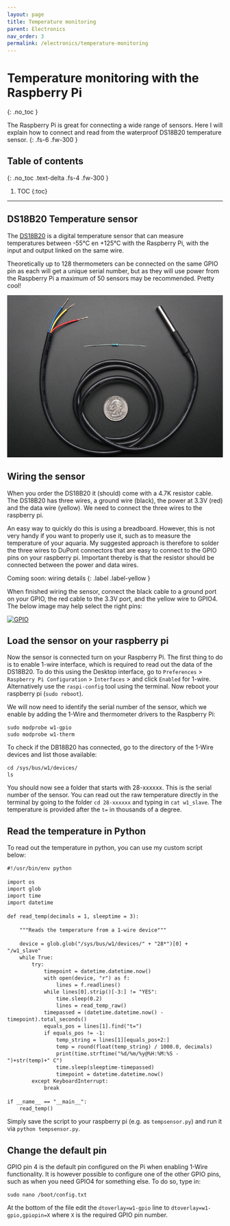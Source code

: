 ```yaml
---
layout: page
title: Temperature monitoring
parent: Electronics
nav_order: 3
permalink: /electronics/temperature-monitoring
---
```


# Temperature monitoring with the Raspberry Pi
{: .no_toc }

The Raspberry Pi is great for connecting a wide range of sensors. Here I will explain how to connect and read from the waterproof DS18B20 temperature sensor.
{: .fs-6 .fw-300 }

## Table of contents
{: .no_toc .text-delta .fs-4 .fw-300 }

1. TOC
{:toc}
---

## DS18B20 Temperature sensor
The [DS18B20](https://www.adafruit.com/product/381) is a digital temperature sensor that can measure temperatures between -55°C en +125°C with the Raspberry Pi, with the input and output linked on the same wire.

Theoretically up to 128 thermometers can be connected on the same GPIO pin as each will get a unique serial number, but as they will use power from the Raspberry Pi a maximum of 50 sensors may be recommended. Pretty cool!

[![DS18B20](/assets/images/DS18B20-sensor.jpg?style=centerimgmed)](/assets/images/DS18B20-sensor.jpg)

## Wiring the sensor
When you order the DS18B20 it (should) come with a 4.7K resistor cable. The DS18B20 has three wires, a ground wire (black), the power at 3.3V (red) and the data wire (yellow). We need to connect the three wires to the raspberry pi.

An easy way to quickly do this is using a breadboard. However, this is not very handy if you want to properly use it, such as to measure the temperature of your aquaria. My suggested approach is therefore to solder the three wires to DuPont connectors that are easy to connect to the GPIO pins on your raspberry pi. Important thereby is that the resistor should be connected between the power and data wires.

Coming soon: wiring details
{: .label .label-yellow }

When finished wiring the sensor, connect the black cable to a ground port on your GPIO, the red cable to the 3.3V port, and the yellow wire to GPIO4. The below image may help select the right pins:

[![GPIO](/assets/images/gpio-numbers-pi2.jpg?style=centerimgmed)](/assets/images/gpio-numbers-pi2.jpg)


## Load the sensor on your raspberry pi
Now the sensor is connected turn on your Raspberry Pi. The first thing to do is to enable 1-wire interface, which is required to read out the data of the DS18B20. To do this using the Desktop interface, go to `Preferences` > `Raspberry Pi Configuration` > `Interfaces` > and click `Enabled` for 1-wire. Alternatively use the `raspi-config` tool using the terminal. Now reboot your raspberry pi (`sudo reboot`).

We will now need to identify the serial number of the sensor, which we enable by adding the 1-Wire and thermometer drivers to the Raspberry Pi:

```
sudo modprobe w1-gpio
sudo modprobe w1-therm
```

To check if the DB18B20 has connected, go to the directory of the 1-Wire devices and list those available:

```
cd /sys/bus/w1/devices/
ls
```

You should now see a folder that starts with 28-xxxxxx. This is the serial number of the sensor. You can read out the raw temperature directly in the terminal by going to the folder `cd 28-xxxxxx` and typing in `cat w1_slave`. The temperature is provided after the `t=` in thousands of a degree.

## Read the temperature in Python
To read out the temperature in python, you can use my custom script below:

```
#!/usr/bin/env python

import os
import glob
import time
import datetime

def read_temp(decimals = 1, sleeptime = 3):

    """Reads the temperature from a 1-wire device"""

    device = glob.glob("/sys/bus/w1/devices/" + "28*")[0] + "/w1_slave"
    while True:
        try:
            timepoint = datetime.datetime.now()
            with open(device, "r") as f:
                lines = f.readlines()
            while lines[0].strip()[-3:] != "YES":
                time.sleep(0.2)
                lines = read_temp_raw()
            timepassed = (datetime.datetime.now() - timepoint).total_seconds()
            equals_pos = lines[1].find("t=")
            if equals_pos != -1:
                temp_string = lines[1][equals_pos+2:]
                temp = round(float(temp_string) / 1000.0, decimals)
                print(time.strftime("%d/%m/%y@%H:%M:%S - ")+str(temp)+" C")
                time.sleep(sleeptime-timepassed)
                timepoint = datetime.datetime.now()
        except KeyboardInterrupt:
            break

if __name__ == "__main__":
    read_temp()
```

Simply save the script to your raspberry pi (e.g. as `tempsensor.py`) and run it via `python tempsensor.py`.

## Change the default pin
GPIO pin 4 is the default pin configured on the Pi when enabling 1-Wire functionality. It is however possible to configure one of the other GPIO pins, such as when you need GPIO4 for something else. To do so, type in:

```
sudo nano /boot/config.txt
```

At the bottom of the file edit the `dtoverlay=w1-gpio` line to
`dtoverlay=w1-gpio,gpiopin=X` where `X` is the required GPIO pin number.
